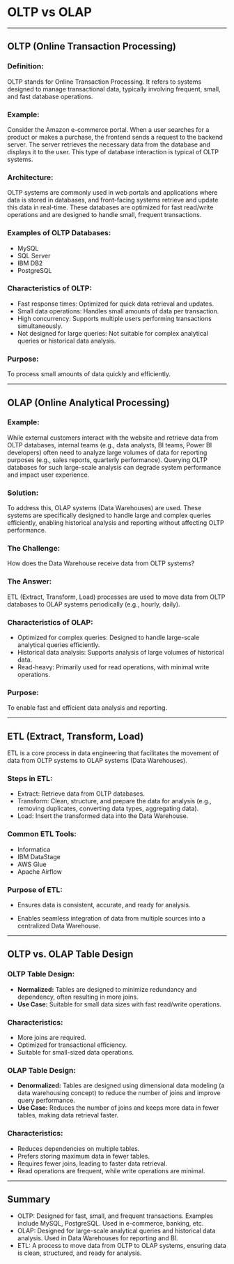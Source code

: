 
# OLTP vs OLAP

----

## OLTP (Online Transaction Processing)

### Definition:

OLTP stands for Online Transaction Processing. It refers to systems designed to manage transactional data, typically involving frequent, small, and fast database operations.

### Example:

Consider the Amazon e-commerce portal. When a user searches for a product or makes a purchase, the frontend sends a request to the backend server. The server retrieves the necessary data from the database and displays it to the user. This type of database interaction is typical of OLTP systems.

### Architecture:

OLTP systems are commonly used in web portals and applications where data is stored in databases, and front-facing systems retrieve and update this data in real-time. These databases are optimized for fast read/write operations and are designed to handle small, frequent transactions.

### Examples of OLTP Databases:

- MySQL
- SQL Server
- IBM DB2
- PostgreSQL

### Characteristics of OLTP:

- Fast response times: Optimized for quick data retrieval and updates.
- Small data operations: Handles small amounts of data per transaction.
- High concurrency: Supports multiple users performing transactions simultaneously.
- Not designed for large queries: Not suitable for complex analytical queries or historical data analysis.

### Purpose: 

To process small amounts of data quickly and efficiently.

---

## OLAP (Online Analytical Processing)

### Example:

While external customers interact with the website and retrieve data from OLTP databases, internal teams (e.g., data analysts, BI teams, Power BI developers) often need to analyze large volumes of data for reporting purposes (e.g., sales reports, quarterly performance). Querying OLTP databases for such large-scale analysis can degrade system performance and impact user experience.

### Solution:

To address this, OLAP systems (Data Warehouses) are used. These systems are specifically designed to handle large and complex queries efficiently, enabling historical analysis and reporting without affecting OLTP performance.

### The Challenge:

How does the Data Warehouse receive data from OLTP systems?

### The Answer:

ETL (Extract, Transform, Load) processes are used to move data from OLTP databases to OLAP systems periodically (e.g., hourly, daily).

### Characteristics of OLAP:

- Optimized for complex queries: Designed to handle large-scale analytical queries efficiently.
- Historical data analysis: Supports analysis of large volumes of historical data.
- Read-heavy: Primarily used for read operations, with minimal write operations.

### Purpose: 

To enable fast and efficient data analysis and reporting.

---

## ETL (Extract, Transform, Load)

ETL is a core process in data engineering that facilitates the movement of data from OLTP systems to OLAP systems (Data Warehouses).

### Steps in ETL:

- Extract: Retrieve data from OLTP databases.
- Transform: Clean, structure, and prepare the data for analysis (e.g., removing duplicates, converting data types, aggregating data).
- Load: Insert the transformed data into the Data Warehouse.

### Common ETL Tools:

- Informatica
- IBM DataStage
- AWS Glue
- Apache Airflow

### Purpose of ETL:

- Ensures data is consistent, accurate, and ready for analysis.

- Enables seamless integration of data from multiple sources into a centralized Data Warehouse.

---

## OLTP vs. OLAP Table Design

### OLTP Table Design:

- **Normalized:** Tables are designed to minimize redundancy and dependency, often resulting in more joins.
- **Use Case:** Suitable for small data sizes with fast read/write operations.

### Characteristics:

- More joins are required.
- Optimized for transactional efficiency.
- Suitable for small-sized data operations.

### OLAP Table Design:

- **Denormalized:** Tables are designed using dimensional data modeling (a data warehousing concept) to reduce the number of joins and improve query performance.
- **Use Case:** Reduces the number of joins and keeps more data in fewer tables, making data retrieval faster.

### Characteristics:

- Reduces dependencies on multiple tables.
- Prefers storing maximum data in fewer tables.
- Requires fewer joins, leading to faster data retrieval.
- Read operations are frequent, while write operations are minimal.

---

## Summary

- OLTP: Designed for fast, small, and frequent transactions. Examples include MySQL, PostgreSQL. Used in e-commerce, banking, etc.
- OLAP: Designed for large-scale analytical queries and historical data analysis. Used in Data Warehouses for reporting and BI.
- ETL: A process to move data from OLTP to OLAP systems, ensuring data is clean, structured, and ready for analysis.